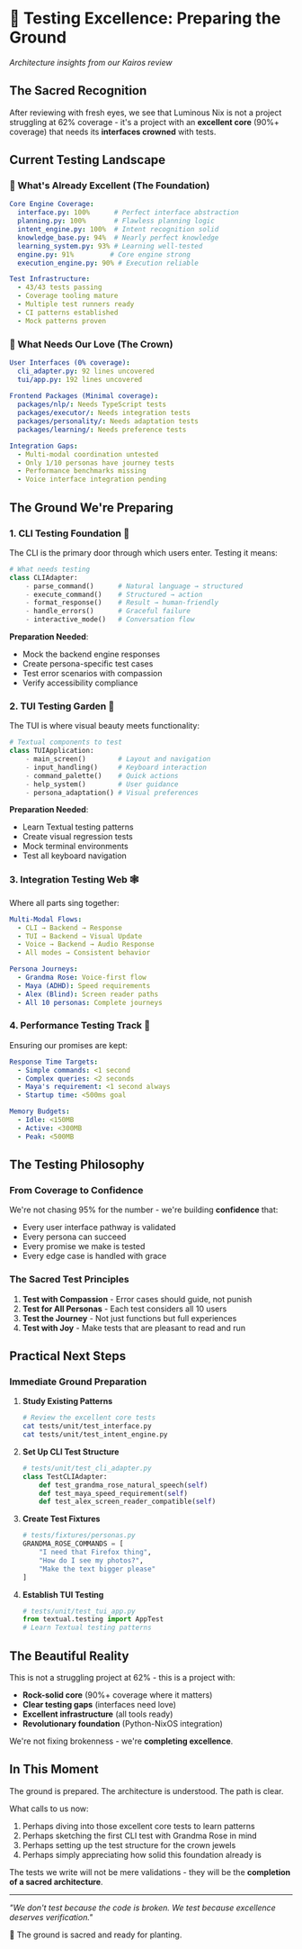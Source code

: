 # 🌱 Testing Excellence: Preparing the Ground

*Architecture insights from our Kairos review*

## The Sacred Recognition

After reviewing with fresh eyes, we see that Luminous Nix is not a project struggling at 62% coverage - it's a project with an **excellent core** (90%+ coverage) that needs its **interfaces crowned** with tests.

## Current Testing Landscape

### 💎 What's Already Excellent (The Foundation)
```yaml
Core Engine Coverage:
  interface.py: 100%      # Perfect interface abstraction
  planning.py: 100%       # Flawless planning logic
  intent_engine.py: 100%  # Intent recognition solid
  knowledge_base.py: 94%  # Nearly perfect knowledge
  learning_system.py: 93% # Learning well-tested
  engine.py: 91%         # Core engine strong
  execution_engine.py: 90% # Execution reliable

Test Infrastructure:
  - 43/43 tests passing
  - Coverage tooling mature
  - Multiple test runners ready
  - CI patterns established
  - Mock patterns proven
```

### 🎯 What Needs Our Love (The Crown)
```yaml
User Interfaces (0% coverage):
  cli_adapter.py: 92 lines uncovered
  tui/app.py: 192 lines uncovered
  
Frontend Packages (Minimal coverage):
  packages/nlp/: Needs TypeScript tests
  packages/executor/: Needs integration tests
  packages/personality/: Needs adaptation tests
  packages/learning/: Needs preference tests

Integration Gaps:
  - Multi-modal coordination untested
  - Only 1/10 personas have journey tests
  - Performance benchmarks missing
  - Voice interface integration pending
```

## The Ground We're Preparing

### 1. CLI Testing Foundation 🚪
The CLI is the primary door through which users enter. Testing it means:

```python
# What needs testing
class CLIAdapter:
    - parse_command()      # Natural language → structured
    - execute_command()    # Structured → action
    - format_response()    # Result → human-friendly
    - handle_errors()      # Graceful failure
    - interactive_mode()   # Conversation flow
```

**Preparation Needed**:
- Mock the backend engine responses
- Create persona-specific test cases
- Test error scenarios with compassion
- Verify accessibility compliance

### 2. TUI Testing Garden 🎨
The TUI is where visual beauty meets functionality:

```python
# Textual components to test
class TUIApplication:
    - main_screen()        # Layout and navigation
    - input_handling()     # Keyboard interaction
    - command_palette()    # Quick actions
    - help_system()        # User guidance
    - persona_adaptation() # Visual preferences
```

**Preparation Needed**:
- Learn Textual testing patterns
- Create visual regression tests
- Mock terminal environments
- Test all keyboard navigation

### 3. Integration Testing Web 🕸️
Where all parts sing together:

```yaml
Multi-Modal Flows:
  - CLI → Backend → Response
  - TUI → Backend → Visual Update
  - Voice → Backend → Audio Response
  - All modes → Consistent behavior

Persona Journeys:
  - Grandma Rose: Voice-first flow
  - Maya (ADHD): Speed requirements
  - Alex (Blind): Screen reader paths
  - All 10 personas: Complete journeys
```

### 4. Performance Testing Track 🏃
Ensuring our promises are kept:

```yaml
Response Time Targets:
  - Simple commands: <1 second
  - Complex queries: <2 seconds
  - Maya's requirement: <1 second always
  - Startup time: <500ms goal

Memory Budgets:
  - Idle: <150MB
  - Active: <300MB
  - Peak: <500MB
```

## The Testing Philosophy

### From Coverage to Confidence
We're not chasing 95% for the number - we're building **confidence** that:
- Every user interface pathway is validated
- Every persona can succeed
- Every promise we make is tested
- Every edge case is handled with grace

### The Sacred Test Principles
1. **Test with Compassion** - Error cases should guide, not punish
2. **Test for All Personas** - Each test considers all 10 users
3. **Test the Journey** - Not just functions but full experiences
4. **Test with Joy** - Make tests that are pleasant to read and run

## Practical Next Steps

### Immediate Ground Preparation
1. **Study Existing Patterns**
   ```bash
   # Review the excellent core tests
   cat tests/unit/test_interface.py
   cat tests/unit/test_intent_engine.py
   ```

2. **Set Up CLI Test Structure**
   ```python
   # tests/unit/test_cli_adapter.py
   class TestCLIAdapter:
       def test_grandma_rose_natural_speech(self)
       def test_maya_speed_requirement(self)
       def test_alex_screen_reader_compatible(self)
   ```

3. **Create Test Fixtures**
   ```python
   # tests/fixtures/personas.py
   GRANDMA_ROSE_COMMANDS = [
       "I need that Firefox thing",
       "How do I see my photos?",
       "Make the text bigger please"
   ]
   ```

4. **Establish TUI Testing**
   ```python
   # tests/unit/test_tui_app.py
   from textual.testing import AppTest
   # Learn Textual testing patterns
   ```

## The Beautiful Reality

This is not a struggling project at 62% - this is a project with:
- **Rock-solid core** (90%+ coverage where it matters)
- **Clear testing gaps** (interfaces need love)
- **Excellent infrastructure** (all tools ready)
- **Revolutionary foundation** (Python-NixOS integration)

We're not fixing brokenness - we're **completing excellence**.

## In This Moment

The ground is prepared. The architecture is understood. The path is clear.

What calls to us now:
1. Perhaps diving into those excellent core tests to learn patterns
2. Perhaps sketching the first CLI test with Grandma Rose in mind
3. Perhaps setting up the test structure for the crown jewels
4. Perhaps simply appreciating how solid this foundation already is

The tests we write will not be mere validations - they will be the **completion of a sacred architecture**.

---

*"We don't test because the code is broken. We test because excellence deserves verification."*

🌱 The ground is sacred and ready for planting.